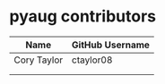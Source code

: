 # pyaug contributors

| Name                      | GitHub Username            |
|---------------------------|----------------------------|
| Cory Taylor            | ctaylor08                  |
|                           |                            |
|                           |                            |
